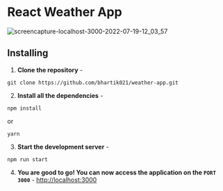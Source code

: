 # React Weather App

![screencapture-localhost-3000-2022-07-19-12_03_57](https://user-images.githubusercontent.com/75694208/179681964-6367dbd3-6ce7-4e72-89bc-a43354096fed.png)


## Installing 

1. **Clone the repository** - 
```
git clone https://github.com/bhartik021/weather-app.git
```

2. **Install all the dependencies** -
```
npm install
```

or

```
yarn
```

3. **Start the development server** - 

```
npm run start
```

4. **You are good to go! You can now access the application on the `PORT 3000`** - [http://localhost:3000](http://localhost:3000)
